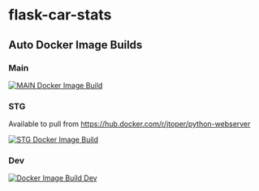 # flask-car-stats

## Auto Docker Image Builds
### Main
[![MAIN Docker Image Build](https://github.com/jxt1009/flask-car-stats/actions/workflows/docker-image.yml/badge.svg?branch=main)](https://github.com/jxt1009/flask-car-stats/actions/workflows/docker-image.yml)

### STG

Available to pull from https://hub.docker.com/r/jtoper/python-webserver

[![STG Docker Image Build](https://github.com/jxt1009/flask-car-stats/actions/workflows/stg-docker-image.yml/badge.svg?branch=stg)](https://github.com/jxt1009/flask-car-stats/actions/workflows/stg-docker-image.yml)

### Dev 

[![Docker Image Build Dev](https://github.com/jxt1009/flask-car-stats/actions/workflows/dev-docker-image.yml/badge.svg?branch=dev)](https://github.com/jxt1009/flask-car-stats/actions/workflows/dev-docker-image.yml)
